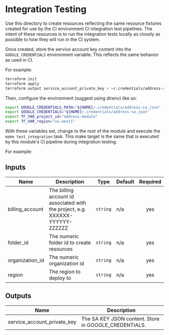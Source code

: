 # Integration Testing

Use this directory to create resources reflecting the same resource fixtures
created for use by the CI environment CI integration test pipelines.  The intent
of these resources is to run the integration tests locally as closely as
possible to how they will run in the CI system.

Once created, store the service account key content into the
`GOOGLE_CREDENTIALS` environment variable.  This reflects the same behavior as
used in CI.

For example:

```bash
terraform init
terraform apply
terraform output service_account_private_key > ~/.credentials/address-sa.json
```

Then, configure the environment (suggest using direnv) like so:

```bash
export GOOGLE_CREDENTIALS_PATH="${HOME}/.credentials/address-sa.json"
export GOOGLE_CREDENTIALS="${HOME}/.credentials/address-sa.json"
export TF_VAR_project_id="address-module"
export TF_VAR_region="us-west1"
```

With these variables set, change to the root of the module and execute the `make test_integration` task.
This make target is the same that is executed by this module's CI pipeline during integration testing.

For example:

[^]: (autogen_docs_start)
## Inputs

| Name | Description | Type | Default | Required |
|------|-------------|------|---------|:--------:|
| billing\_account | The billing account id associated with the project, e.g. XXXXXX-YYYYYY-ZZZZZZ | `string` | n/a | yes |
| folder\_id | The numeric folder id to create resources | `string` | n/a | yes |
| organization\_id | The numeric organization id | `string` | n/a | yes |
| region | The region to deploy to | `string` | n/a | yes |

## Outputs

| Name | Description |
|------|-------------|
| service\_account\_private\_key | The SA KEY JSON content.  Store in GOOGLE\_CREDENTIALS. |

[^]: (autogen_docs_end)
